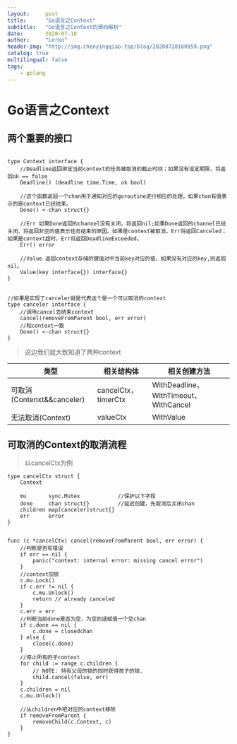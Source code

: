 ```yaml
---
layout:     post
title:      "Go语言之Context"
subtitle:   "Go语言之Context的源码解析"
date:       2020-07-18
author:     "Lerko"
header-img: "http://img.chenyingqiao.top/blog/20200720160959.png"
catalog: true
multilingual: false
tags:
    - golang
---
```



# Go语言之Context

## 两个重要的接口

```golang

type Context interface {
	//Deadline返回绑定当前context的任务被取消的截止时间；如果没有设定期限，将返回ok == false
	Deadline() (deadline time.Time, ok bool)

    //这个函数返回一个chan用于通知对应的goroutine进行相应的处理，如果chan有值表示的是context已经结束。
	Done() <-chan struct{}

	//Err 如果Done返回的channel没有关闭，将返回nil;如果Done返回的channel已经关闭，将返回非空的值表示任务结束的原因。如果是context被取消，Err将返回Canceled；如果是context超时，Err将返回DeadlineExceeded。
	Err() error

    //Value 返回context存储的键值对中当前key对应的值，如果没有对应的key,则返回nil。
	Value(key interface{}) interface{}
}

```

```golang

//如果是实现了canceler就是代表这个是一个可以取消的context
type canceler interface {
    //调用cancel去结束context
    cancel(removeFromParent bool, err error)
    //和context一致
	Done() <-chan struct{}
}
```

> 这边我们就大致知道了两种context

| 类型 | 相关结构体 |相关创建方法|
|--|--|--|
| 可取消(Contenxt&&canceler) | cancelCtx，timerCtx | WithDeadline，WithTimeout，WithCancel |
| 无法取消(Context) | valueCtx | WithValue |


## 可取消的Context的取消流程

> 以cancelCtx为例

```golang
type cancelCtx struct {
	Context

	mu       sync.Mutex            //保护以下字段
	done     chan struct{}         //延迟创建，先取消后关闭chan
	children map[canceler]struct{} 
	err      error                 
}


func (c *cancelCtx) cancel(removeFromParent bool, err error) {
    //判断是否有错误
	if err == nil {
		panic("context: internal error: missing cancel error")
    }
    //context加锁
	c.mu.Lock()
	if c.err != nil {
		c.mu.Unlock()
		return // already canceled
	}
    c.err = err
    //判断当前done是否为空，为空的话赋值一个空chan
	if c.done == nil {
		c.done = closedchan
	} else {
		close(c.done)
    }
    //停止所有的子context
	for child := range c.children {
		// NOTE: 持有父母的锁的同时获得孩子的锁.
		child.cancel(false, err)
	}
	c.children = nil
	c.mu.Unlock()

    //从children中吧对应的context移除
	if removeFromParent {
		removeChild(c.Context, c)
	}
}
```
